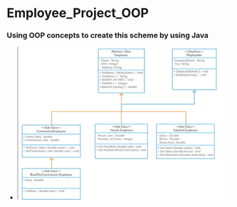 # Employee_Project_OOP
### Using OOP concepts to create this scheme by using Java

  - <img src="https://github.com/Ahmed-M-G/Employee_Project_OOP/blob/main/Classes.png?raw=true">
